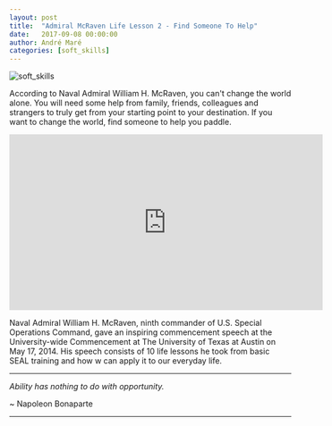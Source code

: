 ```yaml
---
layout: post
title:  "Admiral McRaven Life Lesson 2 - Find Someone To Help"
date:   2017-09-08 00:00:00
author: André Maré
categories: [soft_skills]
---
```


![soft_skills]({{site.url}}/images/blog_header/72436006_m.jpg)

According to Naval Admiral William H. McRaven, you can't change the world alone. You will need some help from family, friends, colleagues and strangers to truly get from your starting point to your destination. If you want to change the world, find someone to help you paddle.

<!--more-->

<p align="center"><iframe width="560" height="315" src="https://www.youtube.com/embed/6ASsZD9xXpY" frameborder="0" allowfullscreen></iframe></p>

Naval Admiral William H. McRaven, ninth commander of U.S. Special Operations Command, gave an inspiring commencement speech at the University-wide Commencement at The University of Texas at Austin on May 17, 2014. His speech consists of 10 life lessons he took from basic SEAL training and how w can apply it to our everyday life.

<hr />

*Ability has nothing to do with opportunity.*

~ Napoleon Bonaparte

<hr />